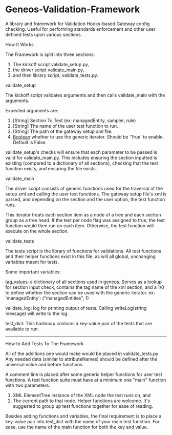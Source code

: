# Geneos-Validation-Framework
A library and framework for Validation Hooks-based Gateway config checking.
Useful for performing standards enforcement and other user defined tests upon various sections.

How It Works

The Framework is split into three sections: 
1) The kickoff script validate_setup.py,
2) the driver script validate_main.py,
3) and then library script, validate_tests.py.

validate_setup

The kickoff script validates arguments
and then calls validate_main with the arguments.

Expected arguments are:
1) [String] Section To Test (ex: managedEntity, sampler, rule)
2) [String] The name of the user test function to run.
3) [String] The path of the gateway setup xml file.
4) [Boolean](Optional) whether to use the generic iterator.
	Should be 'True' to enable. Default is False.

validate_setup's checks will ensure that each parameter to be passed
is valid for validate_main.py. This includes ensuring the section inputted
is existing (compared to a dictionary of all sections), checking that
the test function exists, and ensuring the file exists.

validate_main

The driver script consists of generic functions used for
the traversal of the setup xml and calling the user test functions.
The gateway setup file's xml is parsed, and depending on
the section and the user option, the test function runs.

This iterator treats each section item as a node of a tree
and each section group as a tree head. 
If the test per node flag was assigned to true,
the test function would then run on each item.
Otherwise, the test function will execute on the whole section.

validate_tests

The tests script is the library of functions for validations.
All test functions and their helper functions exist in this file,
as will all global, unchanging variables meant for tests.

Some important variables:

tag_values: a dictionary of all sections used in geneos.
Serves as a lookup for section input check, contains the tag
name of the xml section, and a 1/0 to define whether the section
can be used with the generic iterator.
ex: 'managedEntity': ("managedEntities", 1)

validate_log: log for printing output of tests. 
Calling writeLog(string message) will write to the log.

test_dict: This hashmap contains a key-value pair
of the tests that are available to run.

____________________________________________

How to Add Tests To The Framework

All of the additions one would make would be placed in validate_tests.py
Any needed data (similar to attributeNames) should be defined
after the universal value and before functions.

A comment line is placed after some generic helper functions
for user test functions. A test function suite must have at a 
minimum one "main" function with two parameters:
1) XML ElementTree instance of the XML node the test runs on, and
2) The current path to that node.
Helper functions are welcome. It's suggested to group up test
functions together for ease of reading.

Besides adding functions and variables, the final requirement
is to place a key-value pair into test_dict with the name of
your main test function. 
For ease, use the name of the main function for both the key and value.


